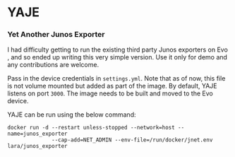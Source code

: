 # YAJE
### Yet Another Junos Exporter

I had difficulty getting to run the existing third party Junos exporters on Evo
, and so ended up writing this very simple version. Use it only for demo and any
contributions are welcome.

Pass in the device credentials in `settings.yml`. Note that as of now, this file
is not volume mounted but added as part of the image. By default, YAJE listens on
port `3000`. The image needs to be built and moved to the Evo device.


YAJE can be run using the below command:
```
docker run -d --restart unless-stopped --network=host --name=junos_exporter
              --cap-add=NET_ADMIN --env-file=/run/docker/jnet.env lara/junos_exporter
```
